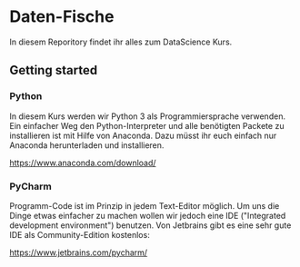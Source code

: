 # Daten-Fische
In diesem Reporitory findet ihr alles zum DataScience Kurs.

## Getting started


### Python
In diesem Kurs werden wir Python 3 als Programmiersprache verwenden. Ein einfacher Weg den Python-Interpreter und alle
benötigten Packete zu installieren ist mit Hilfe von Anaconda. Dazu müsst ihr euch einfach nur Anaconda herunterladen und
installieren. 

https://www.anaconda.com/download/


### PyCharm

Programm-Code ist im Prinzip in jedem Text-Editor möglich. Um uns die Dinge etwas einfacher zu machen wollen wir 
jedoch eine IDE ("Integrated development environment") benutzen. Von Jetbrains gibt es eine sehr gute IDE als Community-Edition
kostenlos:

https://www.jetbrains.com/pycharm/ 
